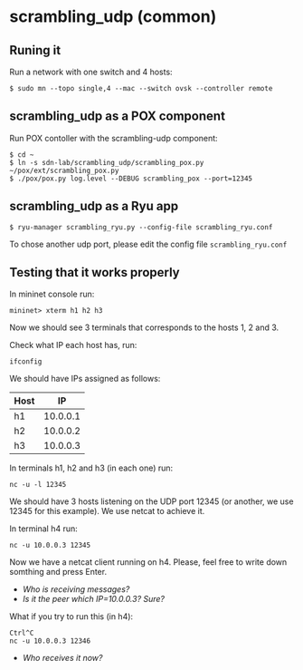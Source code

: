 # scrambling_udp (common)
## Runing it
Run a network with one switch and 4 hosts:
```
$ sudo mn --topo single,4 --mac --switch ovsk --controller remote
```
## scrambling_udp as a POX component

Run POX contoller with the scrambling-udp component:
```
$ cd ~
$ ln -s sdn-lab/scrambling_udp/scrambling_pox.py ~/pox/ext/scrambling_pox.py
$ ./pox/pox.py log.level --DEBUG scrambling_pox --port=12345
```

## scrambling_udp as a Ryu app
```
$ ryu-manager scrambling_ryu.py --config-file scrambling_ryu.conf
```
To chose another udp port, please edit the config file `scrambling_ryu.conf`


## Testing that it works properly

In mininet console run:
```
mininet> xterm h1 h2 h3
```
Now we should see 3 terminals that corresponds to the hosts 1, 2 and 3.

Check what IP each host has, run:
```
ifconfig
```
We should have IPs assigned as follows:

|Host |    IP    |
|-----|----------|
|h1   |  10.0.0.1|
|h2   |  10.0.0.2|
|h3   |  10.0.0.3|

In terminals h1, h2 and h3 (in each one) run:
```
nc -u -l 12345
```
We should have 3 hosts listening on the UDP port 12345 (or another, we use 12345 for this example). We use netcat to achieve it.

In terminal h4 run:
```
nc -u 10.0.0.3 12345
```
Now we have a netcat client running on h4. Please, feel free to write down somthing and press Enter.

- _Who is receiving messages?_
- _Is it the peer which IP=10.0.0.3? Sure?_

What if you try to run this (in h4):
```
Ctrl^C
nc -u 10.0.0.3 12346
```
- _Who receives it now?_
